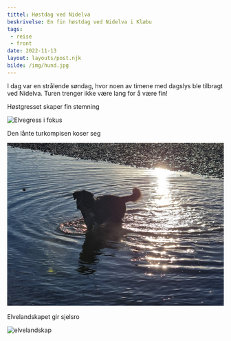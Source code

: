 ```yaml
---
tittel: Høstdag ved Nidelva
beskrivelse: En fin høstdag ved Nidelva i Klæbu
tags: 
 - reise
 - front
date: 2022-11-13
layout: layouts/post.njk
bilde: /img/hund.jpg
---
```

I dag var en strålende søndag, hvor noen av timene med dagslys ble tilbragt ved Nidelva.
Turen trenger ikke være lang for å være fin!

<div class="tile is-ancestor is-vertical">
    <div class="is-parent tile">
        <div class="is-parent tile">
            <div class="tile is-child notification is-primary">
            <p class="subtitle has-text-centered">Høstgresset skaper fin stemning</p>
            <img src="/img/elvegress.jpg" alt="Elvegress i fokus">  
            </div>
        </div>
    </div>
    <div class="is-parent tile">
    <div class="is-parent tile">
        <div class="tile is-child notification is-info">
        <p class="subtitle has-text-centered">Den lånte turkompisen koser seg</p>
          <img src="/img/hund.jpg" alt="Hund bader">  
        </div>
        <div class="is-parent tile">
            <div class="tile is-child notification is-dark">
            <p class="subtitle has-text-centered">Elvelandskapet gir sjelsro</p>
            <img src="/img/elvelandskap.jpg" alt="elvelandskap">  
            </div>
        </div>
    </div>
    </div>
</div>
